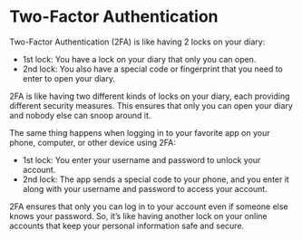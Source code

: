 # Two-Factor Authentication

Two-Factor Authentication (2FA) is like having 2 locks on your diary:

* 1st lock: You have a lock on your diary that only you can open.  
* 2nd lock: You also have a special code or fingerprint that you need to enter to open your diary.

2FA is like having two different kinds of locks on your diary, each providing different security measures. This ensures that only you can open your diary and nobody else can snoop around it.

The same thing happens when logging in to your favorite app on your phone, computer, or other device using 2FA:

* 1st lock: You enter your username and password to unlock your account.
* 2nd lock: The app sends a special code to your phone, and you enter it along with your username and password to access your account.

2FA ensures that only you can log in to your account even if someone else knows your password. So, it’s like having another lock on your online accounts that keep your personal information safe and secure.
